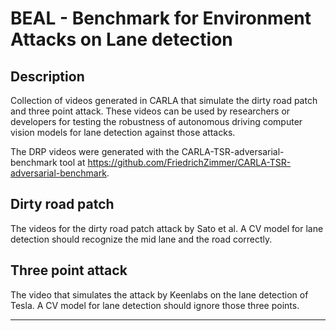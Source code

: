 # BEAL - Benchmark for Environment Attacks on Lane detection

## Description
Collection of videos generated in CARLA that simulate the dirty road patch and three point attack. These videos can be used by researchers or developers for testing the robustness of autonomous driving computer vision models for lane detection against those attacks.

The DRP videos were generated with the CARLA-TSR-adversarial-benchmark tool at https://github.com/FriedrichZimmer/CARLA-TSR-adversarial-benchmark.

## Dirty road patch
The videos for the dirty road patch attack by Sato et al. A CV model for lane detection should recognize the mid lane and the road correctly.

## Three point attack
The video that simulates the attack by Keenlabs on the lane detection of Tesla. A CV model for lane detection should ignore those three points.

***

